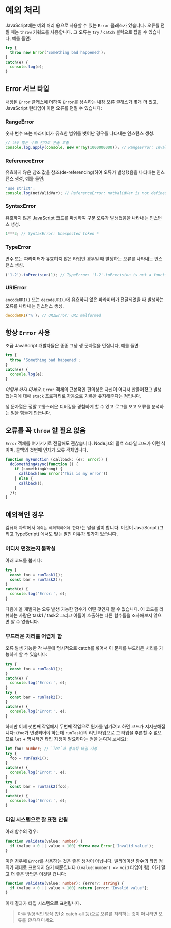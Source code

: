 # 예외 처리

JavaScript에는 예외 처리 용으로 사용할 수 있는 `Error` 클래스가 있습니다. 오류를 던질 때는 `throw` 키워드를 사용합니다. 그 오류는 `try` / `catch` 블럭으로 잡을 수 있습니다, 예를 들면:

```js
try {
  throw new Error('Something bad happened');
}
catch(e) {
  console.log(e);
}
```

## Error 서브 타입

내장된 `Error` 클래스에 더하여 `Error`를 상속하는 내장 오류 클래스가 몇개 더 있고, JavaScript 런타임이 이런 오류를 던질 수 있습니다:

### RangeError

숫자 변수 또는 파라미터가 유효한 범위를 벗어난 경우를 나타내는 인스턴스 생성.

```js
// 너무 많은 수의 인자로 콘솔 호출
console.log.apply(console, new Array(1000000000)); // RangeError: Invalid array length
```

### ReferenceError

유효하지 않은 참조 값을 참조(de-referencing)하여 오류가 발생했음을 나타내는 인스턴스 생성, 예를 들면:

```js
'use strict';
console.log(notValidVar); // ReferenceError: notValidVar is not defined
```

### SyntaxError

유효하지 않은 JavaScript 코드를 파싱하여 구문 오류가 발생했음을 나타내는 인스턴스 생성.

```js
1***3; // SyntaxError: Unexpected token *
```

### TypeError

변수 또는 파라미터가 유효하지 않은 타입인 경우일 때 발생하는 오류를 나타내는 인스턴스 생성.

```js
('1.2').toPrecision(1); // TypeError: '1.2'.toPrecision is not a function
```

### URIError

`encodeURI()` 또는 `decodeURI()`에 유효하지 않은 파라미터가 전달되었을 때 발생하는 오류를 나타내는 인스턴스 생성.

```js
decodeURI('%'); // URIError: URI malformed
```

## 항상 `Error` 사용

초급 JavaScript 개발자들은 종종 그냥 생 문자열을 던집니다, 예를 들면:

```js
try {
  throw 'Something bad happened';
}
catch(e) {
  console.log(e);
}
```

*이렇게 하지 마세요*. `Error` 객체의 근본적인 편의성은 자신이 어디서 만들어졌고 발생했는지에 대해 `stack` 프로퍼티로 자동으로 기록을 유지해준다는 점입니다.

생 문자열은 정말 고통스러운 디버깅을 경험하게 할 수 있고 로그를 보고 오류를 분석하는 일을 힘들게 만듭니다.

## 오류를 꼭 `throw` 할 필요 없음

`Error` 객체를 여기저기로 전달해도 괜찮습니다. Node.js의 콜백 스타일 코드가 이런 식이며, 콜백의 첫번째 인자가 오류 객체입니다.

```js
function myFunction (callback: (e?: Error)) {
  doSomethingAsync(function () {
    if (somethingWrong) {
      callback(new Error('This is my error'))
    } else {
      callback();
    }
  });
}
```

## 예외적인 경우

컴퓨터 과학에서 `예외는 예외적이어야 한다!`는 말을 많이 합니다. 이것이 JavaScript (그리고 TypeScript) 에서도 맞는 말인 이유가 몇가지 있습니다.

### 어디서 던졌는지 불확실

아래 코드를 봅시다:

```js
try {
  const foo = runTask1();
  const bar = runTask2();
}
catch(e) {
  console.log('Error:', e);
}
```

다음에 올 개발자는 오류 발생 가능한 함수가 어떤 것인지 알 수 없습니다. 이 코드를 리뷰하는 사람은 task1 / task2 그리고 이들이 호출하는 다른 함수들을 조사해보지 않으면 알 수 없습니다.

### 부드러운 처리를 어렵게 함

오류 발생 가능한 각 부분에 명시적으로 catch를 넣어서 이 문제를 부드러운 처리를 가능하게 할 수 있습니다:

```js
try {
  const foo = runTask1();
}
catch(e) {
  console.log('Error:', e);
}
try {
  const bar = runTask2();
}
catch(e) {
  console.log('Error:', e);
}
```

하지만 이제 첫번째 작업에서 두번째 작업으로 뭔가를 넘기려고 하면 코드가 지저분해집니다: (`foo`가 변경되어야 하는데 `runTask1`의 리턴 타입으로 그 타입을 추론할 수 없으므로 `let` + 명시적인 타입 지정이 필요하다는 점을 눈여겨 보세요):

```ts
let foo: number; // `let`과 명시적 타입 지정
try {
  foo = runTask1();
}
catch(e) {
  console.log('Error:', e);
}
try {
  const bar = runTask2(foo);
}
catch(e) {
  console.log('Error:', e);
}
```

### 타입 시스템으로 잘 표현 안됨

아래 함수의 경우:

```ts
function validate(value: number) {
  if (value < 0 || value > 100) throw new Error('Invalid value');
}
```

이런 경우에 `Error`를 사용하는 것은 좋은 생각이 아닙니다. 밸리데이션 함수의 타입 정의가 제대로 표현되지 않기 때문입니다 (`(value:number) => void` 타입이 됨). 이거 말고 더 좋은 방법은 이것일 겁니다:

```ts
function validate(value: number): {error?: string} {
  if (value < 0 || value > 100) return {error:'Invalid value'};
}
```

이제 결과가 타입 시스템으로 표현됩니다.

> 아주 범용적인 방식 (단순 catch-all 등)으로 오류를 처리하는 것이 아니라면 오류를 *던지지* 마세요.
